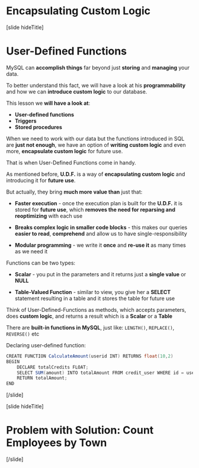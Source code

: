 # Encapsulating Custom Logic

[slide hideTitle]

# User-Defined Functions

MySQL can **accomplish things** far beyond just **storing** and **managing** your data.

To better understand this fact, we will have a look at his **programmability** and how we can **introduce custom logic** to our database.

This lesson we **will have a look at**: 

- **User-defined functions**
- **Triggers**
- **Stored procedures**

When we need to work with our data but the functions introduced in SQL are **just not enough**, we have an option of **writing custom logic** and even more, **encapsulate custom logic** for future use.

That is when User-Defined Functions come in handy.

As mentioned before, **U.D.F.** is a way of **encapsulating custom logic** and introducing it for **future use**.

But actually, they bring **much more value than** just that:

- **Faster execution** - once the execution plan is built for the **U.D.F.** it is stored for **future use**, which **removes the need for reparsing and reoptimizing** with each use

- **Breaks complex logic in smaller code blocks** - this makes our queries **easier to read**, **comprehend** and allow us to have single-responsibility

- **Modular programming** - we write it **once** and **re-use it** as many times as we need it

Functions can be two types: 

- **Scalar** - you put in the parameters and it returns just a **single value** or **NULL**

- **Table-Valued Function** - similar to view, you give her a **SELECT** statement resulting in a table and it stores the table for future use

Think of User-Defined-Functions as methods, which accepts parameters, does **custom logic**, and returns a result which is a **Scalar** or a **Table**

There are **built-in functions in MySQL**, just like: `LENGTH()`, `REPLACE()`, `REVERSE()` etc

Declaring user-defined function:

```java
CREATE FUNCTION CalculateAmount(userid INT) RETURNS float(10,2)                  // Declaring that we want to create a function, its parameters and return type.
BEGIN                                                                            // We always set the beginning of a function
    DECLARE totalCredits FLOAT;
    SELECT SUM(amount) INTO totalAmount FROM credit_user WHERE id = userid;      // The Logic
    RETURN totalAmount;
END                                                                              // End the function
```
[/slide]

[slide hideTitle]

# Problem with Solution: Count Employees by Town


[/slide]

